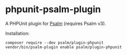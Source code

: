# phpunit-psalm-plugin

A PHPUnit plugin for [Psalm](https://github.com/vimeo/psalm) (requires Psalm v3).

Installation:

```
composer require --dev psalm/plugin-phpunit
vendor/bin/psalm-plugin enable psalm/plugin-phpunit
```
